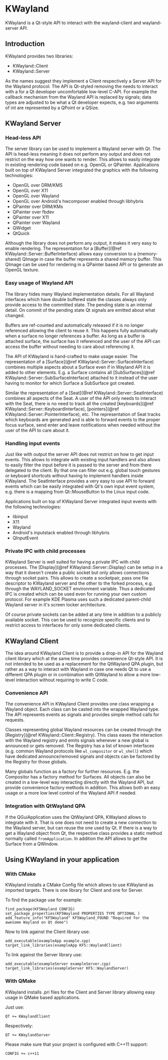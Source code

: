 # KWayland

KWayland is a Qt-style API to interact with the wayland-client and wayland-server API.

## Introduction

KWayland provides two libraries:

- KWayland::Client
- KWayland::Server

As the names suggest they implement a Client respectively a Server API for the Wayland
protocol. The API is Qt-styled removing the needs to interact with a for a Qt developer
uncomfortable low-level C-API. For example the callback mechanism from the Wayland API
is replaced by signals; data types are adjusted to be what a Qt developer expects, e.g.
two arguments of int are represented by a QPoint or a QSize.

## KWayland Server

### Head-less API

The server library can be used to implement a Wayland server with Qt. The API is head-less
meaning it does not perform any output and does not restrict on the way how one wants to
render. This allows to easily integrate in existing rendering code based on e.g. OpenGL or
QPainter. Applications built on top of KWayland Server integrated the graphics with the
following technologies:

- OpenGL over DRM/KMS
- OpenGL over X11
- OpenGL over Wayland
- OpenGL over Android's hwcomposer enabled through libhybris
- QPainter over DRM/KMs
- QPainter over fbdev
- QPainter over X11
- QPainter over Wayland
- QWidget
- QtQuick

Although the library does not perform any output, it makes it very easy to enable rendering.
The representation for a [Buffer](@ref KWayland::Server::BufferInterface) allows easy conversion
to a (memory-shared) QImage in case the buffer represents a shared memory buffer. This QImage
can be used for rendering in a QPainter based API or to generate an OpenGL texture.

### Easy usage of Wayland API

The library hides many Wayland implementation details. For all Wayland interfaces which have
double buffered state the classes always only provide access to the committed state. The pending
state is an internal detail. On commit of the pending state Qt signals are emitted about what
changed.

Buffers are ref-counted and automatically released if it is no longer referenced allowing the
client to reuse it. This happens fully automatically when a surface no longer references a buffer.
As long as a buffer is attached surface, the surface has it referenced and the user of the API can
access the buffer without needing to care about referencing it.

The API of KWayland is hand-crafted to make usage easier. The representation of a
[Surface](@ref KWayland::Server::SurfaceInterface) combines multiple aspects about a Surface even
if in Wayland API it is added to other elements. E.g. a Surface contains all
[SubSurfaces](@ref KWayland::Server::SubSurfaceInterface) attached to it instead of the user
having to monitor for which Surface a SubSurface got created.

Similar the representation of a [Seat](@ref KWayland::Server::SeatInterface) combines all aspects of
the Seat. A user of the API only needs to interact with the Seat, there is no need to track all the
created [keyboards](@ref KWayland::Server::KeyboardInterface), [pointers](@ref KWayland::Server::PointerInterface), etc. The
representation of Seat tracks which keyboards are generated and is able to forward events to the
proper focus surface, send enter and leave notifications when needed without the user of the API
to care about it.

### Handling input events

Just like with output the server API does not restrict on how to get input events. This allows to
integrate with existing input handlers and also allows to easily filter the input before it is passed
to the server and from there delegated to the client. By that one can filter out e.g. global touch
gestures or keyboard shortcuts without having to implement handlers inside KWayland. The SeatInterface
provides a very easy to use API to forward events which can be easily integrated with Qt's own
input event system, e.g. there is a mapping from Qt::MouseButton to the Linux input code.

Applications built on top of KWayland Server integrated input events with the following technologies:

- libinput
- X11
- Wayland
- Android's inputstack enabled through libhybris
- QInputEvent

### Private IPC with child processes

KWayland Server is well suited for having a private IPC with child processes. The [Display](@ref KWayland::Server::Display) can be
setup in a way that it doesn't create a public socket but only allows connections through socket
pairs. This allows to create a socketpair, pass one file descriptor to KWayland server and the other
to the forked process, e.g. through the WAYLAND_SOCKET environment variable. Thus a dedicated IPC
is created which can be used even for running your own custom protocol. For example KDE Plasma uses
such a dedicated parent-child Wayland server in it's screen locker architecture.

Of course private sockets can be added at any time in addition to a publicly available socket. This
can be used to recognize specific clients and to restrict access to interfaces for only some dedicated
clients.

## KWayland Client

The idea around KWayland Client is to provide a drop-in API for the Wayland client library which at
the same time provides convenience Qt-style API. It is not intended to be used as a replacement for
the QtWayland QPA plugin, but rather as a way to interact with Wayland in case one needs Qt to use
a different QPA plugin or in combination with QtWayland to allow a more low-level interaction without
requiring to write C code.

### Convenience API

The convenience API in KWayland Client provides one class wrapping a Wayland object. Each class can
be casted into the wrapped Wayland type. The API represents events as signals and provides simple
method calls for requests.

Classes representing global Wayland resources can be created through the [Registry](@ref KWayland::Client::Registry). This class eases
the interaction with the Wayland registry and emits signals whenever a new global is announced or gets
removed. The Registry has a list of known interfaces (e.g. common Wayland protocols like `wl_compositor`
or `wl_shell`) which have dedicated announce/removed signals and objects can be factored by the Registry
for those globals.

Many globals function as a factory for further resources. E.g. the Compositor has a factory method for
Surfaces. All objects can also be created in a low-level way interacting directly with the Wayland API,
but provide convenience factory methods in addition. This allows both an easy usage or a more low level
control of the Wayland API if needed.

### Integration with QtWayland QPA

If the QGuiApplication uses the QtWayland QPA, KWayland allows to integrate with it. That is one does
not need to create a new connection to the Wayland server, but can reuse the one used by Qt. If there
is a way to get a Wayland object from Qt, the respective class provides a static method normally called
`fromApplication`. In addition the API allows to get the Surface from a QWindow.

## Using KWayland in your application

### With CMake

KWayland installs a CMake Config file which allows to use KWayland as imported targets. There is
one library for Client and one for Server.

To find the package use for example:

    find_package(KF5Wayland CONFIG)
    set_package_properties(KF5Wayland PROPERTIES TYPE OPTIONAL )
    add_feature_info("KF5Wayland" KF5Wayland_FOUND "Required for the awesome Wayland on Qt demo")

Now to link against the Client library use:

    add_executable(exampleApp example.cpp)
    target_link_libraries(exampleApp KF5::WaylandClient)

To link against the Server library use:

    add_executable(exampleServer exampleServer.cpp)
    target_link_libraries(exampleServer KF5::WaylandServer)

### With QMake

KWayland installs .pri files for the Client and Server library allowing easy usage in QMake based
applications.

Just use:

    QT += KWaylandClient

Respectively:

    QT += KWaylandServer

Please make sure that your project is configured with C++11 support:

    CONFIG += c++11
